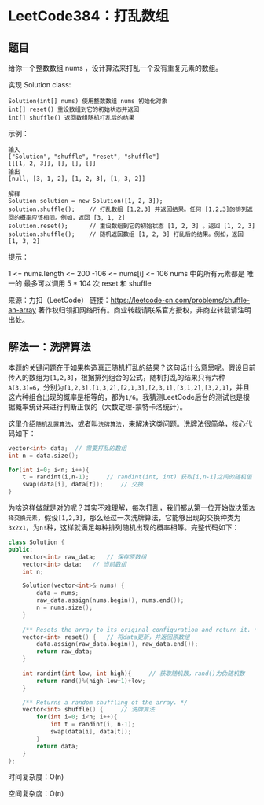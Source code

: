 # LeetCode384：打乱数组

## 题目

给你一个整数数组 nums ，设计算法来打乱一个没有重复元素的数组。

实现 Solution class:

```
Solution(int[] nums) 使用整数数组 nums 初始化对象
int[] reset() 重设数组到它的初始状态并返回
int[] shuffle() 返回数组随机打乱后的结果
```


示例：

```
输入
["Solution", "shuffle", "reset", "shuffle"]
[[[1, 2, 3]], [], [], []]
输出
[null, [3, 1, 2], [1, 2, 3], [1, 3, 2]]

解释
Solution solution = new Solution([1, 2, 3]);
solution.shuffle();    // 打乱数组 [1,2,3] 并返回结果。任何 [1,2,3]的排列返回的概率应该相同。例如，返回 [3, 1, 2]
solution.reset();      // 重设数组到它的初始状态 [1, 2, 3] 。返回 [1, 2, 3]
solution.shuffle();    // 随机返回数组 [1, 2, 3] 打乱后的结果。例如，返回 [1, 3, 2]
```


提示：

1 <= nums.length <= 200
-106 <= nums[i] <= 106
nums 中的所有元素都是 唯一的
最多可以调用 5 * 104 次 reset 和 shuffle

来源：力扣（LeetCode）
链接：https://leetcode-cn.com/problems/shuffle-an-array
著作权归领扣网络所有。商业转载请联系官方授权，非商业转载请注明出处。

## 解法一：洗牌算法

本题的关键问题在于如果构造真正随机打乱的结果？这句话什么意思呢。假设目前传入的数组为`[1,2,3]`，根据排列组合的公式，随机打乱的结果只有六种`A(3,3)=6`，分别为`[1,2,3],[1,3,2],[2,1,3],[2,3,1],[3,1,2],[3,2,1]`，并且这六种组合出现的概率是相等的，都为`1/6`。我猜测LeetCode后台的测试也是根据概率统计来进行判断正误的（大数定理-蒙特卡洛统计）。

这里介绍`随机乱置算法`，或者叫`洗牌算法`，来解决这类问题。洗牌法很简单，核心代码如下：

```c++
vector<int> data;  // 需要打乱的数组
int n = data.size();

for(int i=0; i<n; i++){
    t = randint(i,n-1);		// randint(int, int) 获取[i,n-1]之间的随机值
    swap(data[i], data[t]);		// 交换
}
```

为啥这样做就是对的呢？其实不难理解，每次打乱，我们都从第一位开始做决策`选择交换元素`，假设`[1,2,3]`，那么经过一次洗牌算法，它能够出现的交换种类为`3x2x1`，为`n!`种，这样就满足每种排列随机出现的概率相等。完整代码如下：

```c++
class Solution {
public:
    vector<int> raw_data;	// 保存原数组
    vector<int> data;	// 当前数组
    int n;

    Solution(vector<int>& nums) {
        data = nums;
        raw_data.assign(nums.begin(), nums.end());
        n = nums.size();
    }
    
    /** Resets the array to its original configuration and return it. */
    vector<int> reset() {	// 将data更新，并返回原数组
        data.assign(raw_data.begin(), raw_data.end());
        return raw_data;
    }
    
    int randint(int low, int high){		// 获取随机数，rand()为伪随机数
        return rand()%(high-low+1)+low;
    }

    /** Returns a random shuffling of the array. */
    vector<int> shuffle() {		// 洗牌算法
        for(int i=0; i<n; i++){
            int t = randint(i, n-1);
            swap(data[i], data[t]);
        }
        return data;
    }
};
```

时间复杂度：O(n)

空间复杂度：O(n)
